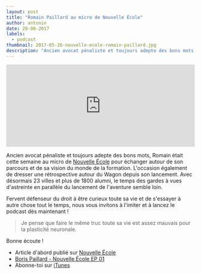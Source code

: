 ```yaml
---
layout: post
title: "Romain Paillard au micro de Nouvelle École"
author: antonin
date: 28-08-2017
labels:
  - podcast
thumbnail: 2017-05-26-nouvelle-ecole-romain-paillard.jpg
description: "Ancien avocat pénaliste et toujours adepte des bons mots, Romain était cette semaine au micro de Nouvelle École pour échanger autour de son parcours et de sa vision du monde de la formation."
---
```


<iframe width="100%" height="220" scrolling="no" frameborder="no" src="https://w.soundcloud.com/player/?url=https%3A//api.soundcloud.com/tracks/339827956&amp;auto_play=false&amp;hide_related=false&amp;show_comments=true&amp;show_user=true&amp;show_reposts=false&amp;visual=true"></iframe>

Ancien avocat pénaliste et toujours adepte des bons mots, Romain était cette semaine au micro de [Nouvelle École](http://nouvelleecole.org) pour échanger autour de son parcours et de sa vision du monde de la formation. L'occasion également de dresser une rétrospective autour du Wagon depuis son lancement. Avec désormais 23 villes et plus de 1800 alumni, le temps des gardes à vues d'astreinte en parallèle du lancement de l'aventure semble loin.

Fervent défenseur du droit à être curieux toute sa vie et de s'essayer à autre chose tout le temps, nous vous invitons à l'imiter et à lancez le podcast dès maintenant !

> Je pense que faire le même truc toute sa vie est assez mauvais pour la plasticité neuronale.

Bonne écoute !


- Article d'abord publié sur [Nouvelle École](http://nouvelleecole.org/ep-32-romain-paillard-le-droit-detre-curieux-toute-sa-vie/)
- [Boris Paillard - Nouvelle École EP 01](http://nouvelleecole.org/ep-01-boris-paillard-monter-wagon-code/)
- Abonne-toi sur [iTunes](https://itunes.apple.com/fr/podcast/nouvelle-ecole/id1126434008?mt=2)
